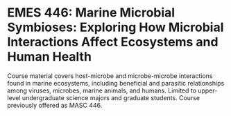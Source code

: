 # EMES 446: Marine Microbial Symbioses: Exploring How Microbial Interactions Affect Ecosystems and Human Health

Course material covers host-microbe and microbe-microbe interactions found in marine ecosystems, including beneficial and parasitic relationships among viruses, microbes, marine animals, and humans. Limited to upper-level undergraduate science majors and graduate students. Course previously offered as MASC 446.